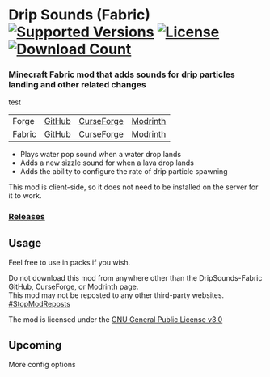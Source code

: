 <h1>Drip Sounds (Fabric)<br>
  <a href="https://www.curseforge.com/minecraft/mc-mods/dripsounds-fabric"><img src="http://cf.way2muchnoise.eu/versions/%20For%20MC%20_448311_all(555-0C8E8E-fff-010101).svg" alt="Supported Versions"></a>
  <a href="https://github.com/PieKing1215/DripSounds-Fabric/blob/master/LICENSE.md"><img src="https://img.shields.io/github/license/PieKing1215/DripSounds-Fabric?style=flat&color=0C8E8E" alt="License"></a>
  <a href="https://www.curseforge.com/minecraft/mc-mods/dripsounds-fabric"><img src="http://cf.way2muchnoise.eu/full_448311_downloads(E04E14-555-fff-010101-1C1C1C).svg" alt="Download Count"></a>
</h1>

### Minecraft Fabric mod that adds sounds for drip particles landing and other related changes
test
<table>
<tr>
  <td>Forge</td>
  <td><a href="https://github.com/PieKing1215/DripSounds-Forge">GitHub</a></td>
  <td><a href="https://www.curseforge.com/minecraft/mc-mods/waterdripsound">CurseForge</a></td>
  <td><a href="https://modrinth.com/mod/waterdripsound">Modrinth</a></td>
</tr>
<tr>
  <td>Fabric</td>
  <td><a href="https://github.com/PieKing1215/DripSounds-Fabric">GitHub</a></td>
  <td><a href="https://www.curseforge.com/minecraft/mc-mods/dripsounds-fabric">CurseForge</a></td>
  <td><a href="https://modrinth.com/mod/dripsounds-fabric">Modrinth</a></td>
</tr>
</table>

- Plays water pop sound when a water drop lands
- Adds a new sizzle sound for when a lava drop lands
- Adds the ability to configure the rate of drip particle spawning

This mod is client-side, so it does not need to be installed on the server for it to work.

### [Releases](https://github.com/PieKing1215/DripSounds-Fabric/releases)

## Usage

Feel free to use in packs if you wish.

Do not download this mod from anywhere other than the DripSounds-Fabric GitHub, CurseForge, or Modrinth page.<br>
This mod may not be reposted to any other third-party websites.<br>
[#StopModReposts](https://stopmodreposts.org)

The mod is licensed under the [GNU General Public License v3.0](LICENSE.md)

## Upcoming
More config options
